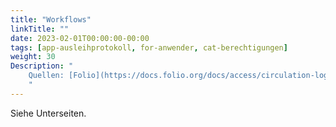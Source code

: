 ```yaml
---
title: "Workflows"
linkTitle: ""
date: 2023-02-01T00:00:00-00:00
tags: [app-ausleihprotokoll, for-anwender, cat-berechtigungen]
weight: 30
Description: "
    Quellen: [Folio](https://docs.folio.org/docs/access/circulation-log/circ_log/) <!-- & [GBV](https://info.gebev.de/display/FOLIOGBVEXTERN/Workflows+Ausleihprotokoll) -->
    "
---
```


Siehe Unterseiten.
